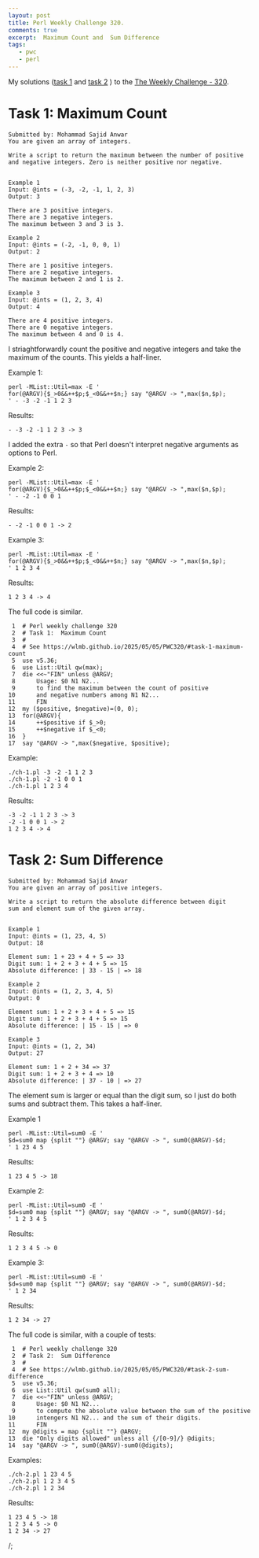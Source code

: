 ```yaml
---
layout: post
title: Perl Weekly Challenge 320.
comments: true
excerpt:  Maximum Count and  Sum Difference
tags:
   - pwc
   - perl
---
```


My solutions
([task 1](https://github.com/wlmb/perlweeklychallenge-club/blob/master/challenge-320/wlmb/perl/ch-1.pl)
and
[task 2](https://github.com/wlmb/perlweeklychallenge-club/blob/master/challenge-320/wlmb/perl/ch-2.pl)
)
to the  [The Weekly Challenge - 320](https://theweeklychallenge.org/blog/perl-weekly-challenge-320).


# Task 1: Maximum Count

    Submitted by: Mohammad Sajid Anwar
    You are given an array of integers.
    
    Write a script to return the maximum between the number of positive
    and negative integers. Zero is neither positive nor negative.
    
    
    Example 1
    Input: @ints = (-3, -2, -1, 1, 2, 3)
    Output: 3
    
    There are 3 positive integers.
    There are 3 negative integers.
    The maximum between 3 and 3 is 3.
    
    Example 2
    Input: @ints = (-2, -1, 0, 0, 1)
    Output: 2
    
    There are 1 positive integers.
    There are 2 negative integers.
    The maximum between 2 and 1 is 2.
    
    Example 3
    Input: @ints = (1, 2, 3, 4)
    Output: 4
    
    There are 4 positive integers.
    There are 0 negative integers.
    The maximum between 4 and 0 is 4.

I striaghtforwardly count the positive and negative integers and take
the maximum of the counts. This yields a half-liner.

Example 1:

    perl -MList::Util=max -E '
    for(@ARGV){$_>0&&++$p;$_<0&&++$n;} say "@ARGV -> ",max($n,$p);
    ' - -3 -2 -1 1 2 3

Results:

    - -3 -2 -1 1 2 3 -> 3

I added the extra `-` so that Perl doesn't interpret negative
arguments as options to Perl.

Example 2:

    perl -MList::Util=max -E '
    for(@ARGV){$_>0&&++$p;$_<0&&++$n;} say "@ARGV -> ",max($n,$p);
    ' - -2 -1 0 0 1

Results:

    - -2 -1 0 0 1 -> 2

Example 3:

    perl -MList::Util=max -E '
    for(@ARGV){$_>0&&++$p;$_<0&&++$n;} say "@ARGV -> ",max($n,$p);
    ' 1 2 3 4

Results:

    1 2 3 4 -> 4

The full code is similar.

     1  # Perl weekly challenge 320
     2  # Task 1:  Maximum Count
     3  #
     4  # See https://wlmb.github.io/2025/05/05/PWC320/#task-1-maximum-count
     5  use v5.36;
     6  use List::Util qw(max);
     7  die <<~"FIN" unless @ARGV;
     8      Usage: $0 N1 N2...
     9      to find the maximum between the count of positive
    10      and negative numbers among N1 N2...
    11      FIN
    12  my ($positive, $negative)=(0, 0);
    13  for(@ARGV){
    14      ++$positive if $_>0;
    15      ++$negative if $_<0;
    16  }
    17  say "@ARGV -> ",max($negative, $positive);

Example:

    ./ch-1.pl -3 -2 -1 1 2 3
    ./ch-1.pl -2 -1 0 0 1
    ./ch-1.pl 1 2 3 4

Results:

    -3 -2 -1 1 2 3 -> 3
    -2 -1 0 0 1 -> 2
    1 2 3 4 -> 4


# Task 2: Sum Difference

    Submitted by: Mohammad Sajid Anwar
    You are given an array of positive integers.
    
    Write a script to return the absolute difference between digit
    sum and element sum of the given array.
    
    
    Example 1
    Input: @ints = (1, 23, 4, 5)
    Output: 18
    
    Element sum: 1 + 23 + 4 + 5 => 33
    Digit sum: 1 + 2 + 3 + 4 + 5 => 15
    Absolute difference: | 33 - 15 | => 18
    
    Example 2
    Input: @ints = (1, 2, 3, 4, 5)
    Output: 0
    
    Element sum: 1 + 2 + 3 + 4 + 5 => 15
    Digit sum: 1 + 2 + 3 + 4 + 5 => 15
    Absolute difference: | 15 - 15 | => 0
    
    Example 3
    Input: @ints = (1, 2, 34)
    Output: 27
    
    Element sum: 1 + 2 + 34 => 37
    Digit sum: 1 + 2 + 3 + 4 => 10
    Absolute difference: | 37 - 10 | => 27

The element sum is larger or equal than the digit sum, so I just do
both sums and subtract them. This takes a half-liner.

Example 1

    perl -MList::Util=sum0 -E '
    $d=sum0 map {split ""} @ARGV; say "@ARGV -> ", sum0(@ARGV)-$d;
    ' 1 23 4 5

Results:

    1 23 4 5 -> 18

Example 2:

    perl -MList::Util=sum0 -E '
    $d=sum0 map {split ""} @ARGV; say "@ARGV -> ", sum0(@ARGV)-$d;
    ' 1 2 3 4 5

Results:

    1 2 3 4 5 -> 0

Example 3:

    perl -MList::Util=sum0 -E '
    $d=sum0 map {split ""} @ARGV; say "@ARGV -> ", sum0(@ARGV)-$d;
    ' 1 2 34

Results:

    1 2 34 -> 27

The full code is similar, with a couple of tests:

     1  # Perl weekly challenge 320
     2  # Task 2:  Sum Difference
     3  #
     4  # See https://wlmb.github.io/2025/05/05/PWC320/#task-2-sum-difference
     5  use v5.36;
     6  use List::Util qw(sum0 all);
     7  die <<~"FIN" unless @ARGV;
     8      Usage: $0 N1 N2...
     9      to compute the absolute value between the sum of the positive
    10      intengers N1 N2... and the sum of their digits.
    11      FIN
    12  my @digits = map {split ""} @ARGV;
    13  die "Only digits allowed" unless all {/[0-9]/} @digits;
    14  say "@ARGV -> ", sum0(@ARGV)-sum0(@digits);

Examples:

    ./ch-2.pl 1 23 4 5
    ./ch-2.pl 1 2 3 4 5
    ./ch-2.pl 1 2 34

Results:

    1 23 4 5 -> 18
    1 2 3 4 5 -> 0
    1 2 34 -> 27

/;

